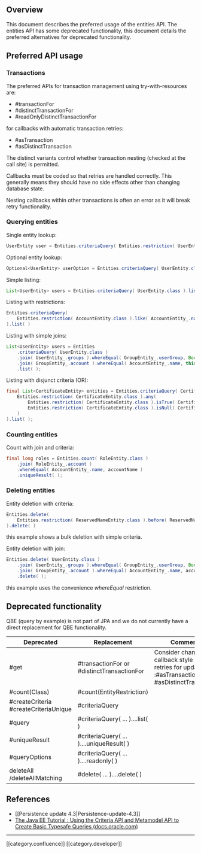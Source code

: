 
## Overview
This document describes the preferred usage of the entities API. The entities API has some deprecated functionality, this document details the preferred alternatives for deprecated functionality.


## Preferred API usage

### Transactions
The preferred APIs for transaction management using try-with-resources are:


* #transactionFor
* #distinctTransactionFor
* #readOnlyDistinctTransactionFor

for callbacks with automatic transaction retries:


* #asTransaction
* #asDistinctTransaction

The distinct variants control whether transaction nesting (checked at the call site) is permitted. 

Callbacks must be coded so that retries are handled correctly. This generally means they should have no side effects other than changing database state.

Nesting callbacks within other transactions is often an error as it will break retry functionality.




### Querying entities
Single entity lookup:


```java
UserEntity user = Entities.criteriaQuery( Entities.restriction( UserEntity.class ).equal( UserEntity_.userId, userId ) ).uniqueResult( )
```
Optional entity lookup:


```java
Optional<UserEntity> userOption = Entities.criteriaQuery( UserEntity.class ).whereEqual( UserEntity_.userId, userId ).uniqueResultOption( )
```
Simple listing:


```java
List<UserEntity> users = Entities.criteriaQuery( UserEntity.class ).list( );
```
Listing with restrictions:


```java
Entities.criteriaQuery( 
    Entities.restriction( AccountEntity.class ).like( AccountEntity_.name, accountNameLike ).build( )
).list( )
```
Listing with simple joins:


```java
List<UserEntity> users = Entities
    .criteriaQuery( UserEntity.class )
    .join( UserEntity_.groups ).whereEqual( GroupEntity_.userGroup, Boolean.TRUE )
    .join( GroupEntity_.account ).whereEqual( AccountEntity_.name, this.delegate.getName( ) )
    .list( );
```
Listing with disjunct criteria (OR):


```java
final List<CertificateEntity> entities = Entities.criteriaQuery( CertificateEntity.class ).where(
    Entities.restriction( CertificateEntity.class ).any(
        Entities.restriction( CertificateEntity.class ).isTrue( CertificateEntity_.revoked ).build( ),
        Entities.restriction( CertificateEntity.class ).isNull( CertificateEntity_.certificateHashId ).build( )
    )
).list( );
```

### Counting entities
Count with join and criteria:


```java
final long roles = Entities.count( RoleEntity.class )
    .join( RoleEntity_.account )
    .whereEqual( AccountEntity_.name, accountName )
    .uniqueResult( );
```

### Deleting entities
Entity deletion with criteria:


```java
Entities.delete(
    Entities.restriction( ReservedNameEntity.class ).before( ReservedNameEntity_.expiry, new Date( ) ).build( )
).delete( )
```
this example shows a bulk deletion with simple criteria.

Entity deletion with join:


```java
Entities.delete( UserEntity.class )
    .join( UserEntity_.groups ).whereEqual( GroupEntity_.userGroup, Boolean.TRUE )
    .join( GroupEntity_.account ).whereEqual( AccountEntity_.name, accountName )
    .delete( );
```
this example uses the convenience  _whereEqual_ restriction.


## Deprecated functionality
QBE (query by example) is not part of JPA and we do not currently have a direct replacement for QBE functionality.



| Deprecated | Replacement | Comments | 
|  --- |  --- |  --- | 
| #get | #transactionFor or #distinctTransactionFor | Consider changing to callback style with retries for updates :#asTransaction #asDistinctTransaction | 
| #count(Class) | #count(EntityRestriction) |  | 
| #createCriteria #createCriteriaUnique | #criteriaQuery |  | 
| #query | #criteriaQuery( ... )....list( ) |  | 
| #uniqueResult | #criteriaQuery( ... )....uniqueResult( ) |  | 
| #queryOptions | #criteriaQuery( ... )....readonly( ) |  | 
| deleteAll /deleteAllMatching | #delete( ... )....delete( ) |  | 


## References

* [[Persistence update 4.3|Persistence-update-4.3]]
* [The Java EE Tutorial : Using the Criteria API and Metamodel API to Create Basic Typesafe Queries (docs.oracle.com)](http://docs.oracle.com/javaee/7/tutorial/persistence-criteria003.htm)





*****

[[category.confluence]] 
[[category.developer]] 
